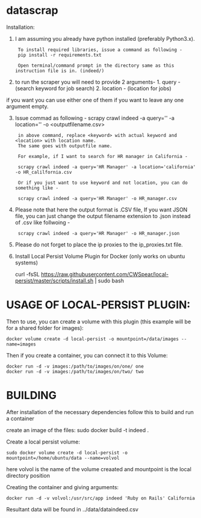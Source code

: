 # datascrap
Installation:

1. I am assuming you already have python installed (preferably Python3.x).

        To install required libraries, issue a command as following -
        pip install -r requirements.txt

        Open terminal/command prompt in the directory same as this instruction file is in. (indeed/)

2. to run the scraper you will need to provide 2 arguments-
        1. query - (search keyword for job search)
        2. location - (location for jobs)

if you want you can use either one of them if you want to leave any one argument empty.

3. Issue commad as following -
        scrapy crawl indeed -a query='<keyword>' -a location='<location>' -o <outputfilename.csv>

        in above command, replace <keyword> with actual keyword and <location> with location name.
        The same goes with outputfile name.

        For example, if I want to search for HR manager in California -

        scrapy crawl indeed -a query='HR Manager' -a location='california' -o HR_calilfornia.csv

        Or if you just want to use keyword and not location, you can do something like -

        scrapy crawl indeed -a query='HR Manager' -o HR_manager.csv

4. Please note that here the output format is .CSV file, If you want JSON file, you can just change the output filename extension to .json instead of .csv like follwoing -

        scrapy crawl indeed -a query='HR Manager' -o HR_manager.json

5. Please do not forget to place the ip proxies to the ip_proxies.txt file.

6. Install Local Persist Volume Plugin for Docker (only works on ubuntu systems)

	curl -fsSL https://raw.githubusercontent.com/CWSpear/local-persist/master/scripts/install.sh | sudo bash

# USAGE OF LOCAL-PERSIST PLUGIN: #

Then to use, you can create a volume with this plugin (this example will be for a shared folder for images):

	docker volume create -d local-persist -o mountpoint=/data/images --name=images
Then if you create a container, you can connect it to this Volume:

	docker run -d -v images:/path/to/images/on/one/ one
	docker run -d -v images:/path/to/images/on/two/ two

# BUILDING #

After installation of the necessary dependencies follow this to build and run a container

create an image of the files:
	sudo docker build -t indeed .

Create a local persist volume: 

	sudo docker volume create -d local-persist -o mountpoint=/home/ubuntu/data --name=volvol
here volvol is the name of the volume creaated and mountpoint is the local directory position

Creating the container and giving arguments:

	docker run -d -v volvol:/usr/src/app indeed 'Ruby on Rails' California

Resultant data will be found in ../data/dataindeed.csv
